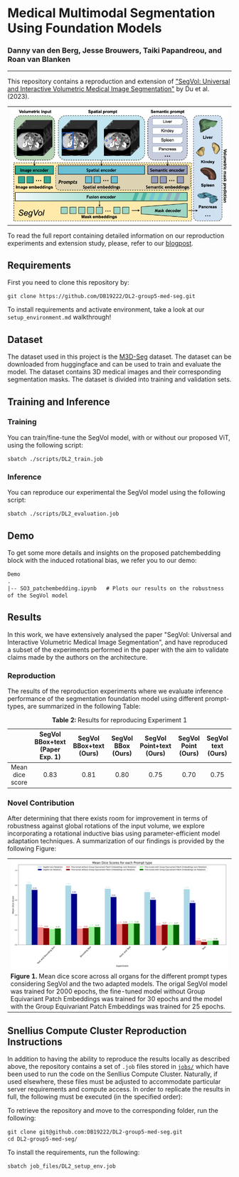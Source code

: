 # Medical Multimodal Segmentation Using Foundation Models

### Danny van den Berg, Jesse Brouwers, Taiki Papandreou, and Roan van Blanken

---

This repository contains a reproduction and extension of ["SegVol: Universal and Interactive
Volumetric Medical Image Segmentation"](https://arxiv.org/abs/2311.13385) by Du et al. (2023). 


<table align="center">
  <tr align="center">
      <td><img src="figures/segvol_model_architecture.png" width=800></td>
  </tr>
  <tr align="center">
  </tr>
</table>

To read the full report containing detailed information on our reproduction experiments and extension study, please, refer to our [blogpost](blogpost.md).

## Requirements

First you need to clone this repository by:

```clone
git clone https://github.com/DB19222/DL2-group5-med-seg.git
```

To install requirements and activate environment, take a look at our `setup_environment.md` walkthrough!

## Dataset

The dataset used in this project is the [M3D-Seg](https://huggingface.co/datasets/GoodBaiBai88/M3D-Seg) dataset. The dataset can be downloaded from huggingface and can be used to train and evaluate the model. The dataset contains 3D medical images and their corresponding segmentation masks. The dataset is divided into training and validation sets.

## Training and Inference
### Training
You can train/fine-tune the SegVol model, with or without our proposed ViT, using the following script:
```train
sbatch ./scripts/DL2_train.job
```

### Inference
You can reproduce our experimental  the SegVol model using the following script:
```inference
sbatch ./scripts/DL2_evaluation.job
```
## Demo

To get some more details and insights on the proposed patchembedding block with the induced rotational bias, we refer you to our demo:

```
Demo
.
|-- SO3_patchembedding.ipynb   # Plots our results on the robustness of the SegVol model              
```

## Results

In this work, we have extensively analysed the paper "SegVol: Universal and Interactive Volumetric Medical Image Segmentation",
and have reproduced a subset of the experiments performed in the paper with the aim to validate claims made by the authors on the architecture. 

### Reproduction

The results of the reproduction experiments where we evaluate inference performance of the segmentation foundation model using different prompt-types, are summarized in the following Table:

<div align="center">
  <table>
    <caption><b>Table 2: </b>Results for reproducing Experiment 1</caption>
    <thead>
      <tr>
        <th align="center"></th>
        <th align="center">SegVol BBox+text (Paper Exp. 1)</th>
        <th align="center">SegVol BBox+text (Ours)</th>
        <th align="center">SegVol BBox (Ours)</th>
        <th align="center">SegVol Point+text (Ours)</th>
        <th align="center">SegVol Point (Ours)</th>
        <th align="center">SegVol text (Ours)</th>
      </tr>
    </thead>
    <tbody>
      <tr>
        <td align="center">Mean dice score</td>
        <td align="center">0.83</td>
        <td align="center">0.81</td>
        <td align="center">0.80</td>
        <td align="center">0.75</td>
        <td align="center">0.70</td>
        <td align="center">0.75</td>
      </tr>
    </tbody>
  </table>
</div>

### Novel Contribution

After determining that there exists room for improvement in terms of robustness against global rotations of the input volume, we explore incorporating a rotational inductive bias using parameter-efficient model adaptation techniques. A summarization of our findings is provided by the following Figure:

<table align="center">
  <tr align="center">
      <td><img src="figures/dice_scores_per_prompt_SegVol_baseline_30_epochs_ft_25_epochs.png" width=800></td>
  </tr>
  <tr align="left">
    <td colspan=2><b>Figure 1.</b> Mean dice score across all organs for the different prompt types considering SegVol and the two adapted models. The origal SegVol model was trained for 2000 epochs, the fine-tuned model without Group Equivariant Patch Embeddings was trained for 30 epochs and the model with the Group Equivariant Patch Embeddings was trained for 25 epochs. </td>
  </tr>
</table>

## Snellius Compute Cluster Reproduction Instructions

In addition to having the ability to reproduce the results locally as described above, the repository contains a set of `.job` files stored in [`jobs/`](jobs) which have been used to run the code on the Senllius Compute Cluster. Naturally, if used elsewhere, these files must be adjusted to accommodate particular server requirements and compute access. In order to replicate the results in full, the following must be executed (in the specified order):

To retrieve the repository and move to the corresponding folder, run the following:

```repository
git clone git@github.com:DB19222/DL2-group5-med-seg.git
cd DL2-group5-med-seg/
```

To install the requirements, run the following:

```requirements
sbatch job_files/DL2_setup_env.job
```

